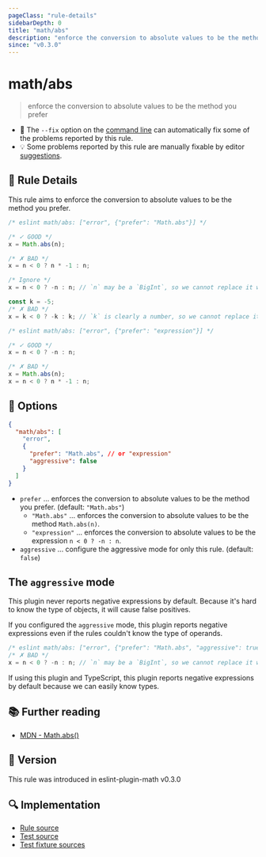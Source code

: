 ```yaml
---
pageClass: "rule-details"
sidebarDepth: 0
title: "math/abs"
description: "enforce the conversion to absolute values to be the method you prefer"
since: "v0.3.0"
---
```


# math/abs

> enforce the conversion to absolute values to be the method you prefer

- 🔧 The `--fix` option on the [command line](https://eslint.org/docs/user-guide/command-line-interface#fixing-problems) can automatically fix some of the problems reported by this rule.
- 💡 Some problems reported by this rule are manually fixable by editor [suggestions](https://eslint.org/docs/developer-guide/working-with-rules#providing-suggestions).

## 📖 Rule Details

This rule aims to enforce the conversion to absolute values to be the method you prefer.

<eslint-code-block fix>

<!-- eslint-skip -->

```js
/* eslint math/abs: ["error", {"prefer": "Math.abs"}] */

/* ✓ GOOD */
x = Math.abs(n);

/* ✗ BAD */
x = n < 0 ? n * -1 : n;

/* Ignore */
x = n < 0 ? -n : n; // `n` may be a `BigInt`, so we cannot replace it with `Math.abs(n)`.

const k = -5;
/* ✗ BAD */
x = k < 0 ? -k : k; // `k` is clearly a number, so we cannot replace it with `Math.abs(k)`.
```

</eslint-code-block>

<eslint-code-block fix>

<!-- eslint-skip -->

```js
/* eslint math/abs: ["error", {"prefer": "expression"}] */

/* ✓ GOOD */
x = n < 0 ? -n : n;

/* ✗ BAD */
x = Math.abs(n);
x = n < 0 ? n * -1 : n;
```

</eslint-code-block>

## 🔧 Options

```json
{
  "math/abs": [
    "error",
    {
      "prefer": "Math.abs", // or "expression"
      "aggressive": false
    }
  ]
}
```

- `prefer` ... enforces the conversion to absolute values to be the method you prefer. (default: `"Math.abs"`)
  - `"Math.abs"` ... enforces the conversion to absolute values to be the method `Math.abs(n)`.
  - `"expression"` ... enforces the conversion to absolute values to be the expression `n < 0 ? -n : n`.
- `aggressive` ... configure the aggressive mode for only this rule. (default: `false`)

## The `aggressive` mode

This plugin never reports negative expressions by default. Because it's hard to know the type of objects, it will cause false positives.

If you configured the `aggressive` mode, this plugin reports negative expressions even if the rules couldn't know the type of operands.

<eslint-code-block fix>

<!-- eslint-skip -->

```js
/* eslint math/abs: ["error", {"prefer": "Math.abs", "aggressive": true}] */
/* ✗ BAD */
x = n < 0 ? -n : n; // `n` may be a `BigInt`, so we cannot replace it with `Math.abs(n)`.
```

</eslint-code-block>

If using this plugin and TypeScript, this plugin reports negative expressions by default because we can easily know types.

## 📚 Further reading

- [MDN - Math.abs()](https://developer.mozilla.org/en-US/docs/Web/JavaScript/Reference/Global_Objects/Math/abs)

## 🚀 Version

This rule was introduced in eslint-plugin-math v0.3.0

## 🔍 Implementation

- [Rule source](https://github.com/ota-meshi/eslint-plugin-math/blob/main/src/rules/abs.ts)
- [Test source](https://github.com/ota-meshi/eslint-plugin-math/blob/main/tests/src/rules/abs.ts)
- [Test fixture sources](https://github.com/ota-meshi/eslint-plugin-math/tree/main/tests/fixtures/rules/abs)
